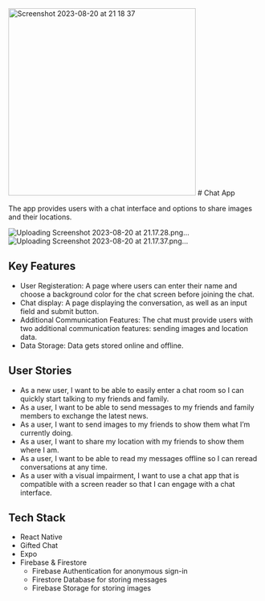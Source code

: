 <img width="373" alt="Screenshot 2023-08-20 at 21 18 37" src="https://github.com/chrisdvadashanta/Chat-Application/assets/127535781/a1f6f6ed-7327-4039-b868-9ead2e03cfad">
# Chat App

The app provides users with a chat interface and options to share images and their locations.

![Uploading Screenshot 2023-08-20 at 21.17.28.png…]()
![Uploading Screenshot 2023-08-20 at 21.17.37.png…]()


## Key Features ##
- User Registeration: A page where users can enter their name and choose a background color for the chat screen before joining the chat. 
- Chat display: A page displaying the conversation, as well as an input field and submit button.
- Additional Communication Features: The chat must provide users with two additional communication features: sending images and location data.
- Data Storage: Data gets stored online and offline.

## User Stories ##
- As a new user, I want to be able to easily enter a chat room so I can quickly start talking to my friends and family.
- As a user, I want to be able to send messages to my friends and family members to exchange the latest news.
- As a user, I want to send images to my friends to show them what I’m currently doing.
- As a user, I want to share my location with my friends to show them where I am.
- As a user, I want to be able to read my messages offline so I can reread conversations at any time.
- As a user with a visual impairment, I want to use a chat app that is compatible with a screen reader so that I can engage with a chat interface.

## Tech Stack ##
- React Native
- Gifted Chat
- Expo
- Firebase & Firestore
    - Firebase Authentication for anonymous sign-in
    - Firestore Database for storing messages
    - Firebase Storage for storing images
